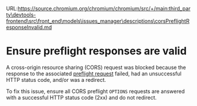 URL:https://source.chromium.org/chromium/chromium/src/+/main:third_party\devtools-frontend\src\front_end\models\issues_manager\descriptions\corsPreflightResponseInvalid.md
# Ensure preflight responses are valid

A cross-origin resource sharing (CORS) request was blocked because the response to the associated [preflight request](issueCorsPreflightRequest) failed, had an unsuccessful HTTP status code, and/or was a redirect.

To fix this issue, ensure all CORS preflight `OPTIONS` requests are answered with a successful HTTP status code (2xx) and do not redirect.
